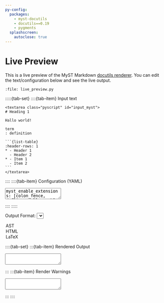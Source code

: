 ```yaml
---
py-config:
  packages:
    - myst-docutils
    - docutils==0.19
    - pygments
  splashscreen:
    autoclose: true
---
```


# Live Preview

This is a live preview of the MyST Markdown [docutils renderer](docutils.md).
You can edit the text/configuration below and see the live output.

```{py-script}
:file: live_preview.py
```

:::::{tab-set}
::::{tab-item} Input text
````{raw} html
<textarea class="pyscript" id="input_myst">
# Heading 1

Hallo world!

term
: definition

```{list-table}
:header-rows: 1
* - Header 1
  - Header 2
* - Item 1
  - Item 2
```
</textarea>
````

::::
::::{tab-item} Configuration (YAML)
<textarea class="pyscript" id="input_config">
myst_enable_extensions: [colon_fence, deflist, dollarmath]
myst_highlight_code_blocks: false
embed_stylesheet: false
</textarea>
::::
:::::

<label for="output_format">Output Format:</label>
<select id="output_format">
  <option value="pseudoxml" selected>AST</option>
  <option value="html5">HTML</option>
  <option value="latex">LaTeX</option>
</select>

::::{tab-set}
:::{tab-item} Rendered Output
<textarea class="pyscript" id="output_render" readonly="true"></textarea>
:::
:::{tab-item} Render Warnings
<textarea class="pyscript" id="output_warnings" readonly="true"></textarea>
:::
::::
